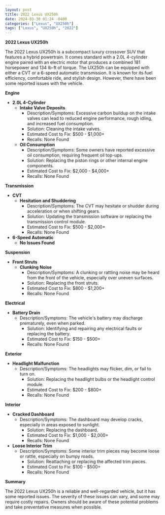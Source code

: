 ```yaml
---
layout: post
title: 2022 Lexus UX250h
date: 2024-03-30 01:24 -0400
categories: ["Lexus", "UX250h"]
tags: ["Lexus", "UX250h", "2022"]
---
```

**2022 Lexus UX250h**

The 2022 Lexus UX250h is a subcompact luxury crossover SUV that features a hybrid powertrain. It comes standard with a 2.0L 4-cylinder engine paired with an electric motor that produces a combined 181 horsepower and 134 lb-ft of torque. The UX250h can be equipped with either a CVT or a 6-speed automatic transmission. It is known for its fuel efficiency, comfortable ride, and stylish design. However, there have been some reported issues with the vehicle.

**Engine**

* **2.0L 4-Cylinder**
    * **Intake Valve Deposits**
        * Description/Symptoms: Excessive carbon buildup on the intake valves can lead to reduced engine performance, rough idling, and increased fuel consumption.
        * Solution: Cleaning the intake valves.
        * Estimated Cost to Fix: $500 - $1,000+
        * Recalls: None Found
    * **Oil Consumption**
        * Description/Symptoms: Some owners have reported excessive oil consumption, requiring frequent oil top-ups.
        * Solution: Replacing the piston rings or other internal engine components.
        * Estimated Cost to Fix: $2,000 - $4,000+
        * Recalls: None Found

**Transmission**

* **CVT**
    * **Hesitation and Shuddering**
        * Description/Symptoms: The CVT may hesitate or shudder during acceleration or when shifting gears.
        * Solution: Updating the transmission software or replacing the transmission control module.
        * Estimated Cost to Fix: $500 - $2,000+
        * Recalls: None Found
* **6-Speed Automatic**
    * **No Issues Found**

**Suspension**

* **Front Struts**
    * **Clunking Noise**
        * Description/Symptoms: A clunking or rattling noise may be heard from the front of the vehicle, especially over uneven surfaces.
        * Solution: Replacing the front struts.
        * Estimated Cost to Fix: $800 - $1,200+
        * Recalls: None Found

**Electrical**

* **Battery Drain**
    * Description/Symptoms: The vehicle's battery may discharge prematurely, even when parked.
        * Solution: Identifying and repairing any electrical faults or replacing the battery.
        * Estimated Cost to Fix: $150 - $500+
        * Recalls: None Found

**Exterior**

* **Headlight Malfunction**
    * Description/Symptoms: The headlights may flicker, dim, or fail to turn on.
        * Solution: Replacing the headlight bulbs or the headlight control module.
        * Estimated Cost to Fix: $200 - $800+
        * Recalls: None Found

**Interior**

* **Cracked Dashboard**
    * Description/Symptoms: The dashboard may develop cracks, especially in areas exposed to sunlight.
        * Solution: Replacing the dashboard.
        * Estimated Cost to Fix: $1,000 - $2,000+
        * Recalls: None Found
* **Loose Interior Trim**
    * Description/Symptoms: Some interior trim pieces may become loose or rattle, especially on bumpy roads.
        * Solution: Reattaching or replacing the affected trim pieces.
        * Estimated Cost to Fix: $100 - $500+
        * Recalls: None Found

**Summary**

The 2022 Lexus UX250h is a reliable and well-regarded vehicle, but it has some reported issues. The severity of these issues can vary, and some may require costly repairs. Owners should be aware of these potential problems and take preventative measures when possible.
